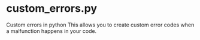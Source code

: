 # custom_errors.py
Custom errors in python
This allows you to create custom error codes when a malfunction happens in your code.
